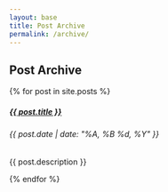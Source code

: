 ```yaml
---
layout: base
title: Post Archive
permalink: /archive/
---
```

## Post Archive ##

{% for post in site.posts %}
<p>
    <h5><a href="{{ post.url }}">{{ post.title }}</a></h5><h6>{{ post.date | date: "%A, %B %d, %Y" }}</h6>
    <span>{{ post.description }}</span>
</p>
{% endfor %}
